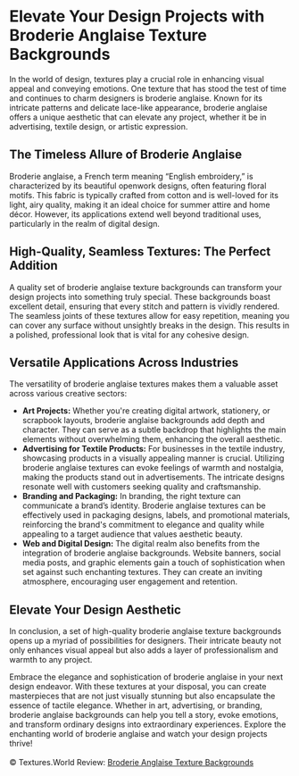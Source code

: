 <h1>Elevate Your Design Projects with Broderie Anglaise Texture Backgrounds</h1>
In the world of design, textures play a crucial role in enhancing visual appeal and conveying emotions. One texture that has stood the test of time and continues to charm designers is broderie anglaise. Known for its intricate patterns and delicate lace-like appearance, broderie anglaise offers a unique aesthetic that can elevate any project, whether it be in advertising, textile design, or artistic expression.

<h2>The Timeless Allure of Broderie Anglaise</h2>
Broderie anglaise, a French term meaning “English embroidery,” is characterized by its beautiful openwork designs, often featuring floral motifs. This fabric is typically crafted from cotton and is well-loved for its light, airy quality, making it an ideal choice for summer attire and home décor. However, its applications extend well beyond traditional uses, particularly in the realm of digital design.

<h2>High-Quality, Seamless Textures: The Perfect Addition</h2>
A quality set of broderie anglaise texture backgrounds can transform your design projects into something truly special. These backgrounds boast excellent detail, ensuring that every stitch and pattern is vividly rendered. The seamless joints of these textures allow for easy repetition, meaning you can cover any surface without unsightly breaks in the design. This results in a polished, professional look that is vital for any cohesive design.

<h2>Versatile Applications Across Industries</h2>
The versatility of broderie anglaise textures makes them a valuable asset across various creative sectors:
<ul>
<li><strong>Art Projects:</strong> Whether you're creating digital artwork, stationery, or scrapbook layouts, broderie anglaise backgrounds add depth and character. They can serve as a subtle backdrop that highlights the main elements without overwhelming them, enhancing the overall aesthetic.</li>

<li><strong>Advertising for Textile Products:</strong> For businesses in the textile industry, showcasing products in a visually appealing manner is crucial. Utilizing broderie anglaise textures can evoke feelings of warmth and nostalgia, making the products stand out in advertisements. The intricate designs resonate well with customers seeking quality and craftsmanship.</li>

<li><strong>Branding and Packaging:</strong> In branding, the right texture can communicate a brand’s identity. Broderie anglaise textures can be effectively used in packaging designs, labels, and promotional materials, reinforcing the brand's commitment to elegance and quality while appealing to a target audience that values aesthetic beauty.</li>

<li><strong>Web and Digital Design:</strong> The digital realm also benefits from the integration of broderie anglaise backgrounds. Website banners, social media posts, and graphic elements gain a touch of sophistication when set against such enchanting textures. They can create an inviting atmosphere, encouraging user engagement and retention.</li>
</ul>
<h2>Elevate Your Design Aesthetic</h2>
In conclusion, a set of high-quality broderie anglaise texture backgrounds opens up a myriad of possibilities for designers. Their intricate beauty not only enhances visual appeal but also adds a layer of professionalism and warmth to any project.

Embrace the elegance and sophistication of broderie anglaise in your next design endeavor. With these textures at your disposal, you can create masterpieces that are not just visually stunning but also encapsulate the essence of tactile elegance. Whether in art, advertising, or branding, broderie anglaise backgrounds can help you tell a story, evoke emotions, and transform ordinary designs into extraordinary experiences. Explore the enchanting world of broderie anglaise and watch your design projects thrive!
<br><br>
© Textures.World Review: <a href="https://textures.world/textile/30-broderie-anglaise-texture-backgrounds">Broderie Anglaise Texture Backgrounds</a>
